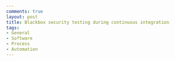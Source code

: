 ```yaml
---
comments: true
layout: post
title: Blackbox security testing during continuous integration
tags:
- General
- Software
- Process
- Automation
---
```

